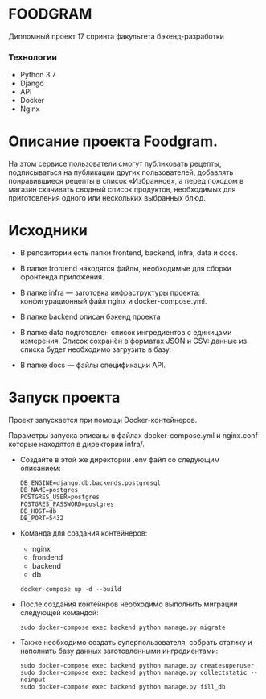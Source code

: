 #  FOODGRAM 

Дипломный проект 17 спринта факультета бэкенд-разработки

### Технологии
- Python 3.7
- Django
- API
- Docker
- Nginx

# Описание проекта Foodgram.

На этом сервисе пользователи смогут публиковать рецепты, подписываться на публикации других пользователей, добавлять понравившиеся рецепты в список «Избранное», а перед походом в магазин скачивать сводный список продуктов, необходимых для приготовления одного или нескольких выбранных блюд.

# Исходники

- В репозитории есть папки frontend, backend, infra, data и docs.

- В папке frontend находятся файлы, необходимые для сборки фронтенда приложения.

- В папке infra — заготовка инфраструктуры проекта: конфигурационный файл nginx и docker-compose.yml.

- В папке backend описан бэкенд проекта

- В папке data подготовлен список ингредиентов с единицами измерения. Список сохранён в форматах JSON и CSV: данные из списка будет необходимо загрузить в базу.

- В папке docs — файлы спецификации API.

# Запуск проекта

Проект запускается при помощи Docker-контейнеров.

Параметры запуска описаны в файлах docker-compose.yml и nginx.conf которые находятся в директории infra/.

- Создайте в этой же директории .env файл со следующим описанием:

  ```
  DB_ENGINE=django.db.backends.postgresql
  DB_NAME=postgres
  POSTGRES_USER=postgres
  POSTGRES_PASSWORD=postgres
  DB_HOST=db
  DB_PORT=5432
  ```

- Команда для создания контейнеров:
     - nginx
     - frondend
     - backend
     - db

    ```
    docker-compose up -d --build
    ```
    
 - После создания контейнров необходимо выполнить миграции следующей командой:
    ```
    sudo docker-compose exec backend python manage.py migrate
    ```
    
  - Также необходимо создать суперпользователя, собрать статику и наполнить базу данных заготовленными ингредиентами:

    ```
    sudo docker-compose exec backend python manage.py createsuperuser
    sudo docker-compose exec backend python manage.py collectstatic --noinput
    sudo docker-compose exec backend python manage.py fill_db
    ```
